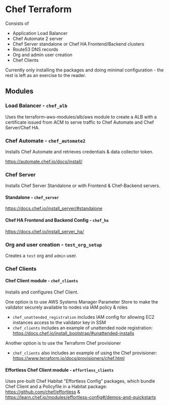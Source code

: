 # Chef Terraform

Consists of
* Application Load Balancer
* Chef Automate 2 server
* Chef Server standalone or Chef HA Frontend/Backend clusters
* Route53 DNS records
* Org and admin user creation
* Chef Clients

Currently only installing the packages and doing minimal configuration - the rest is left as an exercise to the reader.

## Modules

### Load Balancer - `chef_alb`

Uses the terraform-aws-modules/alb/aws module to create a ALB with a certificate issued from ACM to serve traffic to Chef Automate and Chef Server/Chef HA.

### Chef Automate - `chef_automate2`

Installs Chef Automate and retrieves credentials & data collector token.

https://automate.chef.io/docs/install/

### Chef Server

Installs Chef Server Standalone or with Frontend & Chef-Backend servers.

#### Standalone - `chef_server`

https://docs.chef.io/install_server/#standalone

#### Chef HA Frontend and Backend Config - `chef_ha`

https://docs.chef.io/install_server_ha/

### Org and user creation - `test_org_setup`

Creates a `test` org and `admin` user.

### Chef Clients

#### Chef Client module  - `chef_clients`

Installs and configures Chef Client.

One option is to use AWS Systems Manager Parameter Store to make the validator securely available to nodes via IAM policy & roles
* `chef_unattended_registration` includes IAM config for allowing EC2 instances access to the validator key in SSM
* `chef_clients` includes an example of unattended node registration: https://docs.chef.io/install_bootstrap/#unattended-installs

Another option is to use the Terraform Chef provisioner
* `chef_clients` also includes an example of using the Chef provisioner: https://www.terraform.io/docs/provisioners/chef.html

#### Effortless Chef Client module - `effortless_clients`

Uses pre-built Chef Habitat "Effortless Config" packages, which bundle Chef Client and a Policyfile in a Habitat package: https://github.com/chef/effortless & https://learn.chef.io/modules/effortless-config#/demos-and-quickstarts
